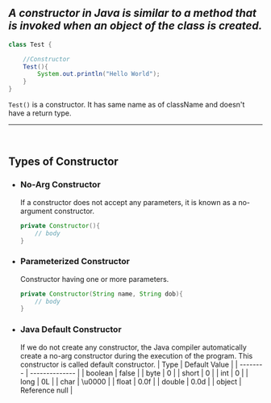 ## _A constructor in Java is similar to a method that is invoked when an object of the class is created._

```java
class Test {

    //Constructor
    Test(){
        System.out.println("Hello World");
    }
}
```

`Test()` is a constructor. It has same name as of className and doesn't have a return type.

---

<br>

## Types of Constructor

-   ### No-Arg Constructor

    If a constructor does not accept any parameters, it is known as a no-argument constructor.

    ```java
    private Constructor(){
        // body
    }

    ```

-   ### Parameterized Constructor

    Constructor having one or more parameters.

    ```java
    private Constructor(String name, String dob){
        // body
    }

    ```

-   ### Java Default Constructor
    If we do not create any constructor, the Java compiler automatically create a no-arg constructor during the execution of the program. This constructor is called default constructor.
          | Type     | Default Value  |
          | -------- | -------------- |
          | boolean  | false          |
          | byte     | 0              |
          | short    | 0              |
          | int      | 0              |
          | long     | 0L             |
          | char     | \u0000         |
          | float    | 0.0f           |
          | double   | 0.0d           |
          | object   | Reference null |
